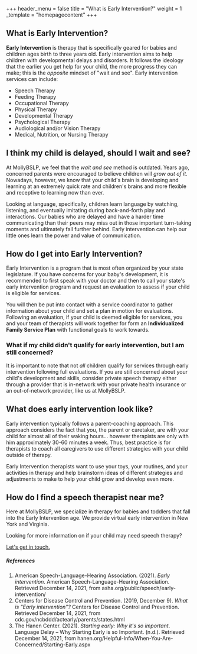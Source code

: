 +++
header_menu = false
title = "What is Early Intervention?"
weight = 1
_template = "homepagecontent"
+++

## What is Early Intervention?

**Early Intervention** is therapy that is specifically geared for babies and children ages birth to three years old. Early intervention aims to help children with developmental delays and disorders. It follows the ideology that the earlier you get help for your child, the more progress they can make; this is the _opposite_ mindset of "wait and see".  Early intervention services can include:

* Speech Therapy
* Feeding Therapy
* Occupational Therapy
* Physical Therapy
* Developmental Therapy
* Psychological Therapy
* Audiological and/or Vision Therapy
* Medical, Nutrition, or Nursing Therapy

## I think my child is delayed, should I wait and see?

At MollyBSLP, we feel that the _wait and see_ method is outdated. Years ago, concerned parents were encouraged to believe children will _grow out of it_. Nowadays, however, we know that your child's brain is developing and learning at an extremely quick rate and children's brains and more flexible and receptive to learning now than ever.

Looking at language, specifically, children learn language by watching, listening, and eventually imitating during back-and-forth play and interactions. Our babies who are delayed and have a harder time communicating than their peers may miss out in those important turn-taking moments and ultimately fall further behind. Early intervention can help our little ones learn the power and value of communication.

## How do I get into Early Intervention?

Early Intervention is a program that is most often organized by your state legislature. If you have concerns for your baby's development, it is recommended to first speak with your doctor and then to call your state's early intervention program and request an evaluation to assess if your child is eligible for services.

You will then be put into contact with a service coordinator to gather information about your child and set a plan in motion for evaluations. Following an evaluation, if your child is deemed eligible for services, you and your team of therapists will work together for form an **Individualized Family Service Plan** with functional goals to work towards.

### What if my child didn't qualify for early intervention, but I am still concerned?

It is important to note that not _all_ children qualify for services through early intervention following full evaluations. If you are still concerned about your child's development and skills, consider private speech therapy either through a provider that is in-network with your private health insurance or an out-of-network provider, like us at MollyBSLP.

## What does early intervention look like?

Early intervention typically follows a parent-coaching approach. This approach considers the fact that you, the parent or caretaker, are with your child for almost all of their waking hours... however therapists are only with him approximately 30-60 minutes a week. Thus, best practice is for therapists to coach all caregivers to use different strategies with your child outside of therapy.

Early Intervention therapists want to use your toys, your routines, and your activities in therapy and help brainstorm ideas of different strategies and adjustments to make to help your child grow and develop even more.

## How do I find a speech therapist near me?

Here at MollyBSLP, we specialize in therapy for babies and toddlers that fall into the Early Intervention age. We provide virtual early intervention in New York and Virginia. 

Looking for more information on if your child may need speech therapy?

[Let's get in touch. ](/#lets-get-in-touch)

##### References

1. American Speech-Language-Hearing Association. (2021). _Early intervention_. American Speech-Language-Hearing Association. Retrieved December 14, 2021, from asha.org/public/speech/early-intervention/
2. Centers for Disease Control and Prevention. (2019, December 9). _What is "Early intervention"?_ Centers for Disease Control and Prevention. Retrieved December 14, 2021, from cdc.gov/ncbddd/actearly/parents/states.html
3. The Hanen Center. (2021). _Starting early: Why it's so important_. Language Delay – Why Starting Early is so Important. (n.d.). Retrieved December 14, 2021, from hanen.org/Helpful-Info/When-You-Are-Concerned/Starting-Early.aspx
